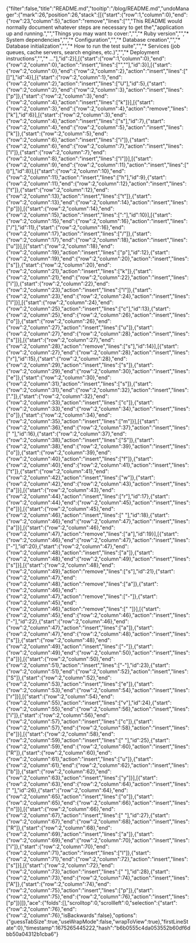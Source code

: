 {"filter":false,"title":"README.md","tooltip":"/blog/README.md","undoManager":{"mark":26,"position":26,"stack":[[{"start":{"row":1,"column":0},"end":{"row":23,"column":5},"action":"remove","lines":["","This README would normally document whatever steps are necessary to get the","application up and running.","","Things you may want to cover:","","* Ruby version","","* System dependencies","","* Configuration","","* Database creation","","* Database initialization","","* How to run the test suite","","* Services (job queues, cache servers, search engines, etc.)","","* Deployment instructions","","* ..."],"id":2}],[{"start":{"row":1,"column":0},"end":{"row":2,"column":0},"action":"insert","lines":["",""],"id":3}],[{"start":{"row":2,"column":0},"end":{"row":2,"column":2},"action":"insert","lines":["[]"],"id":4}],[{"start":{"row":2,"column":1},"end":{"row":2,"column":2},"action":"insert","lines":["U"],"id":5},{"start":{"row":2,"column":2},"end":{"row":2,"column":3},"action":"insert","lines":["p"]},{"start":{"row":2,"column":3},"end":{"row":2,"column":4},"action":"insert","lines":["k"]}],[{"start":{"row":2,"column":3},"end":{"row":2,"column":4},"action":"remove","lines":["k"],"id":6}],[{"start":{"row":2,"column":3},"end":{"row":2,"column":4},"action":"insert","lines":["s"],"id":7},{"start":{"row":2,"column":4},"end":{"row":2,"column":5},"action":"insert","lines":["k"]},{"start":{"row":2,"column":5},"end":{"row":2,"column":6},"action":"insert","lines":["i"]},{"start":{"row":2,"column":6},"end":{"row":2,"column":7},"action":"insert","lines":["l"]},{"start":{"row":2,"column":7},"end":{"row":2,"column":8},"action":"insert","lines":["l"]}],[{"start":{"row":2,"column":9},"end":{"row":2,"column":11},"action":"insert","lines":["()"],"id":8}],[{"start":{"row":2,"column":10},"end":{"row":2,"column":11},"action":"insert","lines":["h"],"id":9},{"start":{"row":2,"column":11},"end":{"row":2,"column":12},"action":"insert","lines":["t"]},{"start":{"row":2,"column":12},"end":{"row":2,"column":13},"action":"insert","lines":["t"]},{"start":{"row":2,"column":13},"end":{"row":2,"column":14},"action":"insert","lines":["p"]}],[{"start":{"row":2,"column":14},"end":{"row":2,"column":15},"action":"insert","lines":[":"],"id":10}],[{"start":{"row":2,"column":15},"end":{"row":2,"column":16},"action":"insert","lines":["/"],"id":11},{"start":{"row":2,"column":16},"end":{"row":2,"column":17},"action":"insert","lines":["/"]},{"start":{"row":2,"column":17},"end":{"row":2,"column":18},"action":"insert","lines":["u"]}],[{"start":{"row":2,"column":18},"end":{"row":2,"column":19},"action":"insert","lines":["p"],"id":12},{"start":{"row":2,"column":19},"end":{"row":2,"column":20},"action":"insert","lines":["s"]},{"start":{"row":2,"column":20},"end":{"row":2,"column":21},"action":"insert","lines":["k"]},{"start":{"row":2,"column":21},"end":{"row":2,"column":22},"action":"insert","lines":["i"]},{"start":{"row":2,"column":22},"end":{"row":2,"column":23},"action":"insert","lines":["l"]},{"start":{"row":2,"column":23},"end":{"row":2,"column":24},"action":"insert","lines":["l"]}],[{"start":{"row":2,"column":24},"end":{"row":2,"column":25},"action":"insert","lines":["c"],"id":13},{"start":{"row":2,"column":25},"end":{"row":2,"column":26},"action":"insert","lines":["o"]},{"start":{"row":2,"column":26},"end":{"row":2,"column":27},"action":"insert","lines":["u"]},{"start":{"row":2,"column":27},"end":{"row":2,"column":28},"action":"insert","lines":["s"]}],[{"start":{"row":2,"column":27},"end":{"row":2,"column":28},"action":"remove","lines":["s"],"id":14}],[{"start":{"row":2,"column":27},"end":{"row":2,"column":28},"action":"insert","lines":["r"],"id":15},{"start":{"row":2,"column":28},"end":{"row":2,"column":29},"action":"insert","lines":["s"]},{"start":{"row":2,"column":29},"end":{"row":2,"column":30},"action":"insert","lines":["e"]},{"start":{"row":2,"column":30},"end":{"row":2,"column":31},"action":"insert","lines":["s"]},{"start":{"row":2,"column":31},"end":{"row":2,"column":32},"action":"insert","lines":["."]},{"start":{"row":2,"column":32},"end":{"row":2,"column":33},"action":"insert","lines":["c"]},{"start":{"row":2,"column":33},"end":{"row":2,"column":34},"action":"insert","lines":["o"]},{"start":{"row":2,"column":34},"end":{"row":2,"column":35},"action":"insert","lines":["m"]}],[{"start":{"row":2,"column":36},"end":{"row":2,"column":37},"action":"insert","lines":[" "],"id":16},{"start":{"row":2,"column":37},"end":{"row":2,"column":38},"action":"insert","lines":["S"]},{"start":{"row":2,"column":38},"end":{"row":2,"column":39},"action":"insert","lines":["o"]},{"start":{"row":2,"column":39},"end":{"row":2,"column":40},"action":"insert","lines":["f"]},{"start":{"row":2,"column":40},"end":{"row":2,"column":41},"action":"insert","lines":["t"]},{"start":{"row":2,"column":41},"end":{"row":2,"column":42},"action":"insert","lines":["w"]},{"start":{"row":2,"column":42},"end":{"row":2,"column":43},"action":"insert","lines":["a"]}],[{"start":{"row":2,"column":43},"end":{"row":2,"column":44},"action":"insert","lines":["r"],"id":17},{"start":{"row":2,"column":44},"end":{"row":2,"column":45},"action":"insert","lines":["e"]}],[{"start":{"row":2,"column":45},"end":{"row":2,"column":46},"action":"insert","lines":[" "],"id":18},{"start":{"row":2,"column":46},"end":{"row":2,"column":47},"action":"insert","lines":["a"]}],[{"start":{"row":2,"column":46},"end":{"row":2,"column":47},"action":"remove","lines":["a"],"id":19}],[{"start":{"row":2,"column":46},"end":{"row":2,"column":47},"action":"insert","lines":["-"],"id":20},{"start":{"row":2,"column":47},"end":{"row":2,"column":48},"action":"insert","lines":["a"]},{"start":{"row":2,"column":48},"end":{"row":2,"column":49},"action":"insert","lines":["s"]}],[{"start":{"row":2,"column":48},"end":{"row":2,"column":49},"action":"remove","lines":["s"],"id":21},{"start":{"row":2,"column":47},"end":{"row":2,"column":48},"action":"remove","lines":["a"]},{"start":{"row":2,"column":46},"end":{"row":2,"column":47},"action":"remove","lines":["-"]},{"start":{"row":2,"column":45},"end":{"row":2,"column":46},"action":"remove","lines":[" "]}],[{"start":{"row":2,"column":45},"end":{"row":2,"column":46},"action":"insert","lines":["-"],"id":22},{"start":{"row":2,"column":46},"end":{"row":2,"column":47},"action":"insert","lines":["a"]},{"start":{"row":2,"column":47},"end":{"row":2,"column":48},"action":"insert","lines":["s"]},{"start":{"row":2,"column":48},"end":{"row":2,"column":49},"action":"insert","lines":["-"]},{"start":{"row":2,"column":49},"end":{"row":2,"column":50},"action":"insert","lines":["a"]}],[{"start":{"row":2,"column":50},"end":{"row":2,"column":51},"action":"insert","lines":["-"],"id":23},{"start":{"row":2,"column":51},"end":{"row":2,"column":52},"action":"insert","lines":["S"]},{"start":{"row":2,"column":52},"end":{"row":2,"column":53},"action":"insert","lines":["e"]},{"start":{"row":2,"column":53},"end":{"row":2,"column":54},"action":"insert","lines":["r"]}],[{"start":{"row":2,"column":54},"end":{"row":2,"column":55},"action":"insert","lines":["v"],"id":24},{"start":{"row":2,"column":55},"end":{"row":2,"column":56},"action":"insert","lines":["i"]},{"start":{"row":2,"column":56},"end":{"row":2,"column":57},"action":"insert","lines":["c"]},{"start":{"row":2,"column":57},"end":{"row":2,"column":58},"action":"insert","lines":["e"]}],[{"start":{"row":2,"column":58},"end":{"row":2,"column":59},"action":"insert","lines":[" "],"id":25},{"start":{"row":2,"column":59},"end":{"row":2,"column":60},"action":"insert","lines":["R"]},{"start":{"row":2,"column":60},"end":{"row":2,"column":61},"action":"insert","lines":["u"]},{"start":{"row":2,"column":61},"end":{"row":2,"column":62},"action":"insert","lines":["b"]},{"start":{"row":2,"column":62},"end":{"row":2,"column":63},"action":"insert","lines":["y"]}],[{"start":{"row":2,"column":63},"end":{"row":2,"column":64},"action":"insert","lines":[" "],"id":26},{"start":{"row":2,"column":64},"end":{"row":2,"column":65},"action":"insert","lines":["o"]},{"start":{"row":2,"column":65},"end":{"row":2,"column":66},"action":"insert","lines":["n"]}],[{"start":{"row":2,"column":66},"end":{"row":2,"column":67},"action":"insert","lines":[" "],"id":27},{"start":{"row":2,"column":67},"end":{"row":2,"column":68},"action":"insert","lines":["R"]},{"start":{"row":2,"column":68},"end":{"row":2,"column":69},"action":"insert","lines":["a"]},{"start":{"row":2,"column":69},"end":{"row":2,"column":70},"action":"insert","lines":["i"]},{"start":{"row":2,"column":70},"end":{"row":2,"column":71},"action":"insert","lines":["l"]},{"start":{"row":2,"column":71},"end":{"row":2,"column":72},"action":"insert","lines":["s"]}],[{"start":{"row":2,"column":72},"end":{"row":2,"column":73},"action":"insert","lines":[" "],"id":28},{"start":{"row":2,"column":73},"end":{"row":2,"column":74},"action":"insert","lines":["A"]},{"start":{"row":2,"column":74},"end":{"row":2,"column":75},"action":"insert","lines":["p"]},{"start":{"row":2,"column":75},"end":{"row":2,"column":76},"action":"insert","lines":["p"]}]]},"ace":{"folds":[],"scrolltop":0,"scrollleft":0,"selection":{"start":{"row":2,"column":76},"end":{"row":2,"column":76},"isBackwards":false},"options":{"guessTabSize":true,"useWrapMode":false,"wrapToView":true},"firstLineState":0},"timestamp":1675265445222,"hash":"b6b0555c4da053552b60df6dbb50a04312b1cba6"}